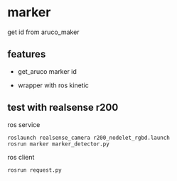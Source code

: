 # marker

get id from aruco_maker

## features

* get_aruco marker id

* wrapper with ros kinetic


## test with realsense r200

ros service
```
roslaunch realsense_camera r200_nodelet_rgbd.launch
rosrun marker marker_detector.py
```

ros client
```
rosrun request.py
```
